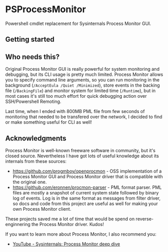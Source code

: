 ﻿# PSProcessMonitor

Powershell cmdlet replacement for Sysinternals Process Monitor GUI.

## Getting started



## Who needs this?

Original Process Monitor GUI is really powerful for system monitoring and debugging, but its CLI usage is pretty much limited. Process Monitor allows you to specify 
command line arguments, so you can run monitoring in the background (`/AcceptEula /Quiet /Minimized`), store events in the backing file (`/BackingFile`) and monitor
system for limited time (`/Runtime`), but in most cases it's still too much effort for quick debugging action over SSH/Powershell Remoting.

Last time, when I ended with 800MB PML file from few seconds of monitoring that needed to be transfered over the network, I decided to find or make something
useful for CLI as well!

## Acknowledgments

Process Monitor is well-known freeware software in community, but it's closed source. Nevertheless I have got lots of useful knowledge about its internals from these sources:

- https://github.com/progmboy/openprocmon - OSS implementation of a Process Monitor GUI and Process Monitor driver that is compatible with the original one.
- https://github.com/eronnen/procmon-parser - PML format parser. PML files are mostly a snapshot of current system state followed by binary log of events. 
Log is in the same format as messages from filter driver, so docs and code from this project are useful as well for making your own Process Monitor client.

These projects saved me a lot of time that would be spend on reverse-enginnering the Process Monitor driver. Kudos!

If you want to learn more about Process Monitor, I also recommend you:

- [YouTube - Sysinternals: Process Monitor deep dive](https://youtube.com/watch?v=9H0Dz3NbNYQ)